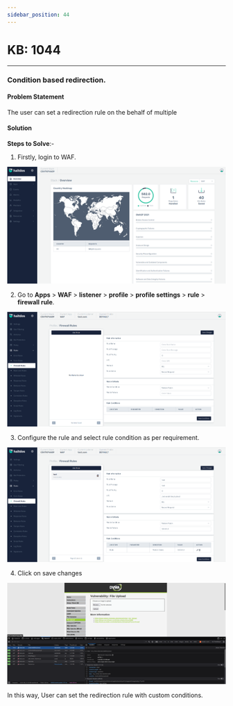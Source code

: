 ```yaml
---
sidebar_position: 44
---
```


# KB: 1044
-----------

### **Condition based redirection.**

#### **Problem Statement**

The user can set a redirection rule on the behalf of multiple 

#### **Solution**

**Steps to Solve**:-

1. Firstly, login to WAF.

![kb-1044](/img/waf/kb/v2/overview_kb_1044_1.png)

2. Go to **Apps** > **WAF** > **listener** > **profile** > **profile settings** > **rule** > **firewall rule**.

![kb-1044](/img/waf/kb/v2/firewall_kb_1044_2.png)

3. Configure the rule and select rule condition as per requirement.

![kb-1044](/img/waf/kb/v2/firewall_kb_1044_3.png)

4. Click on save changes

![kb-1044](/img/waf/tutorials/re3.png)

In this way, User can set the redirection rule with custom conditions.



